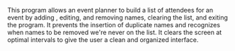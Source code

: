 This program allows an event planner to build a list of attendees for an event by adding , editing, and removing names, clearing the list, and exiting the program. It prevents the insertion of duplicate names and recognizes when names to be removed we're never on the list. It clears the screen at optimal intervals to give the user a clean and organized interface.